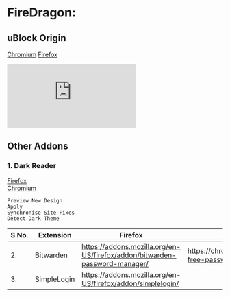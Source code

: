 # FireDragon:
## uBlock Origin
[Chromium](https://chrome.google.com/webstore/detail/ublock-origin/cjpalhdlnbpafiamejdnhcphjbkeiagm)
[Firefox](https://addons.mozilla.org/en-US/firefox/addon/ublock-origin/)

![](https://download.monin.net/f.php?h=3WKG8DKi&p=1)

## Other Addons

### 1. Dark Reader<br>
[Firefox](https://addons.mozilla.org/en-US/firefox/addon/darkreader/)<br>
[Chromium](https://chrome.google.com/webstore/detail/dark-reader/eimadpbcbfnmbkopoojfekhnkhdbieeh)
```
Preview New Design
Apply
Synchronise Site Fixes
Detect Dark Theme
```
| S.No. | Extension | Firefox | Chromium |
|-|-|-|-|
| 2. | Bitwarden | https://addons.mozilla.org/en-US/firefox/addon/bitwarden-password-manager/ | https://chrome.google.com/webstore/detail/bitwarden-free-password-m/nngceckbapebfimnlniiiahkandclblb |
| 3. |SimpleLogin| https://addons.mozilla.org/en-US/firefox/addon/simplelogin/ | |
